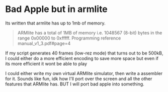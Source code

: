 # Bad Apple but in armlite

Its written that armlite has up to 1mb of memory.

> ARMlite has a total of 1MB of memory i.e. 1048567 (8-bit) bytes in the range 0x00000 to 0xfffff.
> Programming reference manual_v1_3.pdf#page=4

If my script generates 40 frames (low-rez mode) that turns out to be 500kB,
I could either do a more efficient encoding to save more space but
even if its more efficient it wont be able to play

I could either write my own virtual ARMlite simulator, then write a assembler for it. Sounds like fun, idk how I'll port over the screen and all the other features that ARMlite has. BUT I will port bad apple into something.
